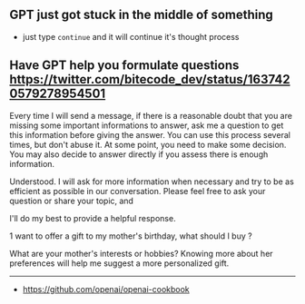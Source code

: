 ## GPT just got stuck in the middle of something

- just type `continue` and it will continue it's thought process

## Have GPT help you formulate questions <https://twitter.com/bitecode_dev/status/1637420579278954501>

Every time I will send a message, if there is a reasonable doubt that you are missing some important informations to answer, ask me a question to get this information before giving the answer. You can use this process several times, but don't abuse it. At some point, you
need to make some decision. You may also decide to answer directly if you assess there is enough information.

Understood. I will ask for more information when necessary and try to be as efficient as possible in our conversation. Please feel free to ask your question or share your topic, and

I'll do my best to provide a helpful response.

1 want to offer a gift to my mother's birthday, what should I buy ?

What are your mother's interests or hobbies? Knowing more about her preferences will help me suggest a more personalized gift.

---

- https://github.com/openai/openai-cookbook
